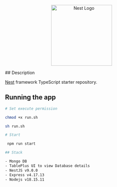 <p align="center">
  <a href="http://nestjs.com/" target="blank"><img src="https://nestjs.com/img/logo-small.svg" width="200" alt="Nest Logo" /></a>
</p>
## Description

[Nest](https://github.com/nestjs/nest) framework TypeScript starter repository.

<!-- ## Installation -->

## Running the app

```bash
# Set execute permission

chmod +x run.sh

sh run.sh

# Start

 npm run start

## Stack

- Mongo DB
- TablePlus UI to view Database details
- NestJS v9.0.0
- Express v4.17.13
- Nodejs v18.15.11
```
